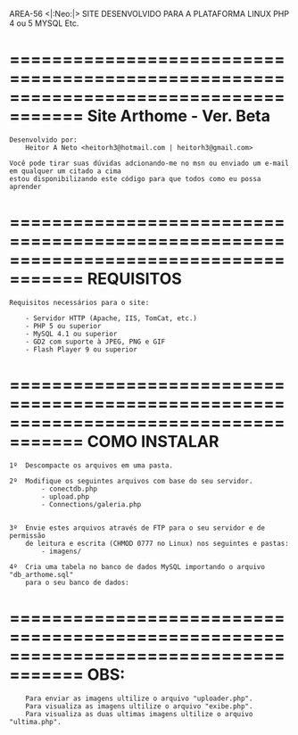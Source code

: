 AREA-56 <|:Neo:|>
SITE DESENVOLVIDO PARA A PLATAFORMA LINUX PHP 4 ou 5 MYSQL Etc.

=====================================================================================
               	             Site Arthome - Ver. Beta
=====================================================================================

	Desenvolvido por:
		Heitor A Neto <heitorh3@hotmail.com | heitorh3@gmail.com>
			
	Você pode tirar suas dúvidas adcionando-me no msn ou enviado um e-mail
	em qualquer um citado a cima
	estou disponibilizando este código para que todos como eu possa aprender
	
=====================================================================================
	REQUISITOS
=====================================================================================
	
	Requisitos necessários para o site:
	
		- Servidor HTTP (Apache, IIS, TomCat, etc.)
		- PHP 5 ou superior
		- MySQL 4.1 ou superior
		- GD2 com suporte à JPEG, PNG e GIF
		- Flash Player 9 ou superior
		
=====================================================================================
	COMO INSTALAR
=====================================================================================

	1º 	Descompacte os arquivos em uma pasta.

	2º 	Modifique os seguintes arquivos com base do seu servidor.
			- conectdb.php
			- upload.php
			- Connections/galeria.php

	
	3º 	Envie estes arquivos através de FTP para o seu servidor e de permissão
		de leitura e escrita (CHMOD 0777 no Linux) nos seguintes e pastas:
			- imagens/
	
	4º 	Cria uma tabela no banco de dados MySQL importando o arquivo "db_arthome.sql"
		para o seu banco de dados: 

=====================================================================================
	OBS:
=====================================================================================

		Para enviar as imagens ultilize o arquivo "uploader.php".
		Para visualiza as imagens ultilize o arquivo "exibe.php".
		Para visualiza as duas ultimas imagens ultilize o arquivo "ultima.php".
